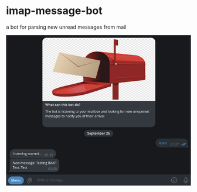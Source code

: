 # imap-message-bot
a bot for parsing new unread messages from mail

![IMAP BOT](https://github.com/Apanazar/stuprum/blob/master/imap_bot_logo.png?raw=true)
